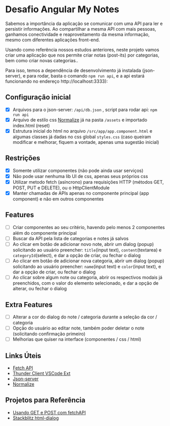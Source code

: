 # Desafio Angular My Notes

Sabemos a importância da aplicação se comunicar com uma API para ler e persistir informações. Ao compartilhar a mesma API com mais pessoas, ganhamos conectividade e reaproveitamento da mesma informação, mesmo com diferentes aplicações front-end.

Usando como referência nossos estudos anteriores, neste projeto vamos criar uma aplicação que nos permite criar notas (post-its) por categorias, bem como criar novas categorias..
  
Para isso, temos a dependência de desenvolvimento já instalada (json-server), e para rodar, basta o comando `npm run api`, e a api estará funcionando no endereço http://localhost:3333):

## Configuração inicial

- [x] Arquivos para o json-server: `/api/db.json` , script para rodar api: `npm run api`
- [x] Arquivo de estilo css [Normalize](https://necolas.github.io/normalize.css/)  já na pasta `/assets` e importado index.html (reset)
- [x] Estrutura inicial do html no arquivo `/src/app/app.component.html` e algumas classes já dadas no css global `styles.css` (caso queiram modificar e melhorar, fiquem a vontade, apenas uma sugestão inicial)

## Restrições

- [x] Somente utilizar componentes (não pode ainda usar serviços)
- [x] Não pode usar nenhuma lib UI de css, apenas seus próprios css
- [x] Utilizar metodo fetch (asíncrono) para requisições HTTP (métodos GET, POST, PUT e DELETE), ou o HttpClientModule
- [x] Manter chamadas de APIs apenas no componente principal (app component) e não em outros componentes

## Features

- [ ] Criar componentes ao seu critério, havendo pelo menos 2 componentes além do componente principal
- [ ] Buscar da API pela lista de categorias e notes já salvos
- [ ] Ao clicar em botão de adicionar novo note, abrir um dialog (popup) solicitando ao usuário preencher:  `title`(input text), `content`(textarea) e `categoryId`(select), e dar a opção de criar, ou fechar o dialog
- [ ] Ao clicar em botão de adicionar nova categoria, abrir um dialog (popup) solicitando ao usuário preencher:  `name`(input text) e `color`(input text), e dar a opção de criar, ou fechar o dialog
- [ ] Ao clicar sobre algum note ou categoria, abrir os respectivos modais já preenchidos, com o valor do elemento selecionado, e dar a opção de alterar, ou fechar o dialog

## Extra Features
- [ ] Alterar a cor do dialog do note / categoria durante a seleção da cor / categoria
- [ ] Opção do usuário ao editar note, também poder deletar o note (solicitando confirmação primeiro)
- [ ] Melhorias que quiser na interface (componentes / css / html)

## Links Úteis

- [Fetch API](https://developer.mozilla.org/en-US/docs/Web/API/Fetch_API/Using_Fetch)
- [Thunder Client VSCode Ext](https://marketplace.visualstudio.com/items?itemName=rangav.vscode-thunder-client)
- [Json-server](https://github.com/typicode/json-server)  
- [Normalize](https://necolas.github.io/normalize.css/)  

## Projetos para Referência

- [Usando GET e POST com fetchAPI](https://www.youtube.com/watch?v=CXLsvT9mSo8)
- [Stackblitz html-dialog](https://stackblitz.com/edit/angular-ivy-2dno9p)
